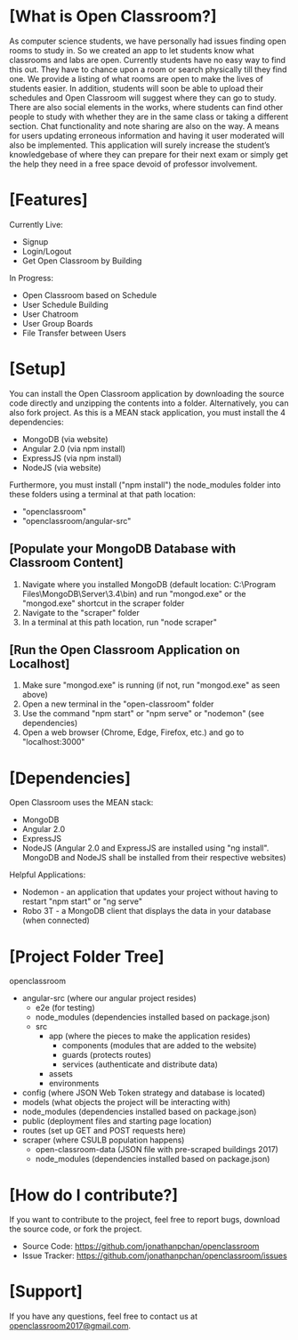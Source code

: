 # [What is Open Classroom?]

As computer science students, we have personally had issues finding open rooms to study in. So we created an app to let students know what classrooms and labs are open. Currently students have no easy way to find this out. They have to chance upon a room or search physically till they find one. We provide a listing of what rooms are open to make the lives of students easier. In addition, students will soon be able to upload their schedules and Open Classroom will suggest where they can go to study. There are also social elements in the works, where students can find other people to study with whether they are in the same class or taking a different section. Chat functionality and note sharing are also on the way. A means for users updating erroneous information and having it user moderated will also be implemented. This application will surely increase the student’s knowledgebase of where they can prepare for their next exam or simply get the help they need in a free space devoid of professor involvement.

# [Features]

Currently Live: 
* Signup
* Login/Logout
* Get Open Classroom by Building

In Progress: 
* Open Classroom based on Schedule
* User Schedule Building
* User Chatroom
* User Group Boards
* File Transfer between Users

# [Setup]

You can install the Open Classroom application by downloading the source code directly and unzipping the contents into a folder. Alternatively, you can also fork project. As this is a MEAN stack application, you must install the 4 dependencies:
* MongoDB (via website)
* Angular 2.0 (via npm install) 
* ExpressJS (via npm install) 
* NodeJS (via website) 

Furthermore, you must install ("npm install") the node_modules folder into these folders using a terminal at that path location:
* "openclassroom"
* "openclassroom/angular-src"

## [Populate your MongoDB Database with Classroom Content]
1) Navigate where you installed MongoDB (default location: C:\Program Files\MongoDB\Server\3.4\bin) and run "mongod.exe" or the "mongod.exe" shortcut in the scraper folder
2) Navigate to the "scraper" folder
3) In a terminal at this path location, run "node scraper"

## [Run the Open Classroom Application on Localhost]
1) Make sure "mongod.exe" is running (if not, run "mongod.exe" as seen above)
2) Open a new terminal in the "open-classroom" folder
3) Use the command "npm start" or "npm serve" or "nodemon" (see dependencies)
4) Open a web browser (Chrome, Edge, Firefox, etc.) and go to "localhost:3000"

# [Dependencies]

Open Classroom uses the MEAN stack:
* MongoDB 
* Angular 2.0 
* ExpressJS 
* NodeJS
(Angular 2.0 and ExpressJS are installed using "ng install". MongoDB and NodeJS shall be installed from their respective websites) 

Helpful Applications: 
* Nodemon - an application that updates your project without having to restart "npm start" or "ng serve"
* Robo 3T - a MongoDB client that displays the data in your database (when connected)

# [Project Folder Tree]

openclassroom
* angular-src (where our angular project resides)
	* e2e (for testing)
	* node_modules (dependencies installed based on package.json)
	* src
		* app (where the pieces to make the application resides)
			* components (modules that are added to the website)
			* guards (protects routes)
			* services (authenticate and distribute data)
		* assets
		* environments
* config (where JSON Web Token strategy and database is located)
* models (what objects the project will be interacting with)
* node_modules (dependencies installed based on package.json)
* public (deployment files and starting page location)
* routes (set up GET and POST requests here)
* scraper (where CSULB population happens)
	* open-classroom-data (JSON file with pre-scraped buildings 2017)
	* node_modules (dependencies installed based on package.json)

# [How do I contribute?]

If you want to contribute to the project, feel free to report bugs, download the source code, or fork the project.
* Source Code: https://github.com/jonathanpchan/openclassroom
* Issue Tracker: https://github.com/jonathanpchan/openclassroom/issues

# [Support]

If you have any questions, feel free to contact us at openclassroom2017@gmail.com.